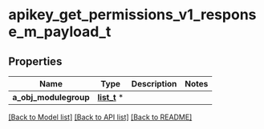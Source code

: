 # apikey_get_permissions_v1_response_m_payload_t

## Properties
Name | Type | Description | Notes
------------ | ------------- | ------------- | -------------
**a_obj_modulegroup** | [**list_t**](modulegroup_response_compound.md) \* |  | 

[[Back to Model list]](../README.md#documentation-for-models) [[Back to API list]](../README.md#documentation-for-api-endpoints) [[Back to README]](../README.md)


